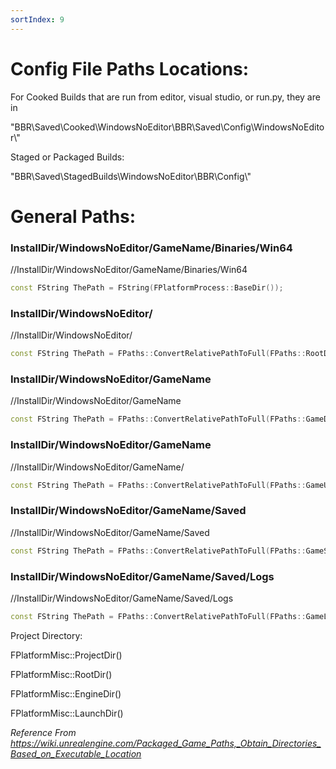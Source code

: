 ```yaml
---
sortIndex: 9
---
```


# Config File Paths Locations:

For Cooked Builds that are run from editor, visual studio, or run.py, they are in

"BBR\\Saved\\Cooked\\WindowsNoEditor\\BBR\\Saved\\Config\\WindowsNoEditor\\"

Staged or Packaged Builds:

"BBR\\Saved\\StagedBuilds\\WindowsNoEditor\\BBR\\Config\\"

# **General Paths:**

### InstallDir/WindowsNoEditor/GameName/Binaries/Win64

//InstallDir/WindowsNoEditor/GameName/Binaries/Win64

```cpp
const FString ThePath = FString(FPlatformProcess::BaseDir());
```

### InstallDir/WindowsNoEditor/

//InstallDir/WindowsNoEditor/

```cpp
const FString ThePath = FPaths::ConvertRelativePathToFull(FPaths::RootDir());
```

### InstallDir/WindowsNoEditor/GameName

//InstallDir/WindowsNoEditor/GameName

```cpp
const FString ThePath = FPaths::ConvertRelativePathToFull(FPaths::GameDir());
```

### InstallDir/WindowsNoEditor/GameName

//InstallDir/WindowsNoEditor/GameName/

```cpp
const FString ThePath = FPaths::ConvertRelativePathToFull(FPaths::GameUserDir());
```

### InstallDir/WindowsNoEditor/GameName/Saved

//InstallDir/WindowsNoEditor/GameName/Saved

```cpp
const FString ThePath = FPaths::ConvertRelativePathToFull(FPaths::GameSavedDir());
```

### InstallDir/WindowsNoEditor/GameName/Saved/Logs

//InstallDir/WindowsNoEditor/GameName/Saved/Logs

```cpp
const FString ThePath = FPaths::ConvertRelativePathToFull(FPaths::GameLogDir());
```

Project Directory:

FPlatformMisc::ProjectDir()

FPlatformMisc::RootDir()

FPlatformMisc::EngineDir()

FPlatformMisc::LaunchDir()

*Reference From <https://wiki.unrealengine.com/Packaged_Game_Paths,_Obtain_Directories_Based_on_Executable_Location>*
